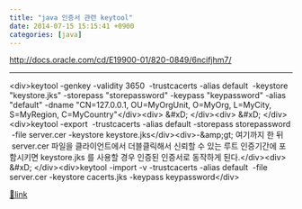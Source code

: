 ```yaml
---
title: "java 인증서 관련 keytool"
date: 2014-07-15 15:15:41 +0900
categories: [java]
---
```


http://docs.oracle.com/cd/E19900-01/820-0849/6ncifjhm7/

  
  
  
- - - - - -

&lt;div&gt;keytool -genkey -validity 3650  -trustcacerts -alias default  -keystore "keystore.jks" -storepass "storepassword" -keypass "keypassword" -alias "default" -dname "CN=127.0.0.1, OU=MyOrgUnit, O=MyOrg, L=MyCity, S=MyRegion, C=MyCountry"&lt;/div&gt;&lt;div&gt;  &amp;#xD;
&lt;/div&gt;&lt;div&gt;  &amp;#xD;
&lt;/div&gt;&lt;div&gt;keytool -export  -trustcacerts -alias default -storepass storepassword  -file server.cer -keystore keystore.jks&lt;/div&gt;&lt;div&gt;-&amp;amp;gt; 여기까지 한 뒤  server.cer 파일을 클라이언트에서 더블클릭해서 신뢰할 수 있는 루트 인증기간에 포함시키면 keystore.jks 를 사용할 경우 인증된 인증서로 동작하게 된다.&lt;/div&gt;&lt;div&gt;  &amp;#xD;
&lt;/div&gt;&lt;div&gt;keytool -import -v -trustcacerts -alias default  -file server.cer -keystore cacerts.jks -keypass keypassword&lt;/div&gt;


[🔗link](http://www.mins01.com/mh/tech/read/892)
